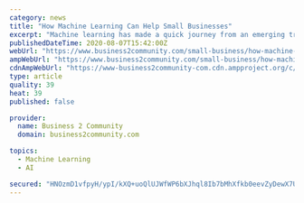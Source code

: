 ```yaml
---
category: news
title: "How Machine Learning Can Help Small Businesses"
excerpt: "Machine learning has made a quick journey from an emerging trend to one of the irreplaceable tools under many companies’ belts. In 2020, ML is a necessity rather than a buzzword. It helps small businesses compete with industry giants effectively while reducing their expenses and expanding their client base."
publishedDateTime: 2020-08-07T15:42:00Z
webUrl: "https://www.business2community.com/small-business/how-machine-learning-can-help-small-businesses-02334025"
ampWebUrl: "https://www.business2community.com/small-business/how-machine-learning-can-help-small-businesses-02334025/amp"
cdnAmpWebUrl: "https://www-business2community-com.cdn.ampproject.org/c/s/www.business2community.com/small-business/how-machine-learning-can-help-small-businesses-02334025/amp"
type: article
quality: 39
heat: 39
published: false

provider:
  name: Business 2 Community
  domain: business2community.com

topics:
  - Machine Learning
  - AI

secured: "HNOzmD1vfpyH/ypI/kXQ+uoQlUJWfWP6bXJhql8Ib7bMhXfkb0eevZyDewX7UErJQiK4a7cvs7uoJysY5fn+JY+PtNOlZZFyP4OJvJFJrGOKTFwIwILX4tL5/Ekd2HrfV7x4TM8YVwOkAbc086mAdEp8n4hWbxOreaaCb5KmXfU7iQHZ7dxekv466RMHxO7k6e5tBOEpzMAgntNBz0NektVcpPjm/Z23b4Et6xQZK1vSAPQkIGV5SwyG0pkRduM5RfL9vCJltrpJ0+ajI6laVxJ+BHHx7sz/IfUvJCYwI1M/MhdSQTfyWq5ZswsWxpiqvpvdHhHIPO+gg3rpYZ9h6g==;rgclxwFg27fS4uuz8Gr0wA=="
---
```


